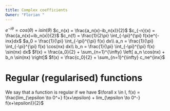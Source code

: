 ```yaml
---
title: Complex coefficients
Owner: "Florian "
---
```

$e^{-i\theta} = cos(\theta) + isin(\theta)$
$c_n(x) = \frac{a_n(x)-ib_n(x)}{2}$
$c_{-n}(x) = \frac{a_n(x)+ib_n(x)}{2}$
$c_n(f) = \frac{1}{2\pi} \int_{-\pi}^{\pi} f(x)e^{-inx}dx$
$a_0 = \frac{1}{\pi} \int_{-\pi}^{\pi} f(x) dx\\  
a_n = \frac{1}{\pi} \int_{-\pi}^{\pi} f(x) \cos(nx) dx\\  
b_n = \frac{1}{\pi} \int_{-\pi}^{\pi} f(x) \sin(nx) dx$
$f(x) = \frac{a_0}{2} + \sum_{n=1}^{\infty} \left[ a_n \cos(nx) + b_n \sin(nx) \right]$
$f(x) = \frac{c_0}{2} + \sum_{n=1}^{\infty} c_ne^{inx}$
# Regular (regularised) functions
We say that a function is regular if we have
$\forall x \in I, f(x) = \frac{lim_{\epsilon \to 0^+} f(x+\epsilon) + lim_{\epsilon \to 0^-} f(x+\epsilon)}{2}$